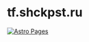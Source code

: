 # tf.shckpst.ru
[![Astro Pages](https://github.com/shockpast/tf.shckpst.ru/actions/workflows/deploy.yml/badge.svg)](https://github.com/shockpast/tf.shckpst.ru/actions/workflows/deploy.yml)